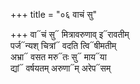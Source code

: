 +++
title = "०६ वाचं सु"

+++
वा᳓चं सु᳓ मित्रावरुणाव् इ᳓रावतीम्  
पर्ज᳓न्यश् चित्रां᳓ वदति त्वि᳓षीमतीम्  
अभ्रा᳓ वसत मरु᳓तः सु᳓ माय᳓या  
द्यां᳓ वर्षयतम् अरुणा᳓म् अरेप᳓सम्